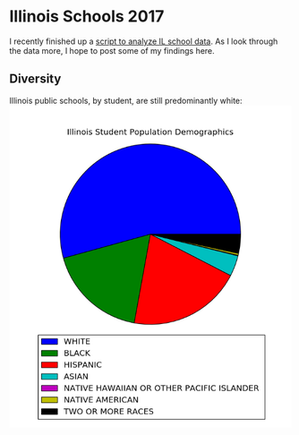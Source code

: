 # Illinois Schools 2017

I recently finished up a [script to analyze IL school data](https://github.com/daidado/daidado.github.io/blob/master/code/IL_schools/school_data.py). As I look through the data more, I hope to post some of my findings here.

## Diversity

Illinois public schools, by student, are still predominantly white: ![il_rc17_racial_breakdown](https://raw.githubusercontent.com/daidado/daidado.github.io/master/code/IL_schools/outfiles/il_rc17_racial_breakdown.png)